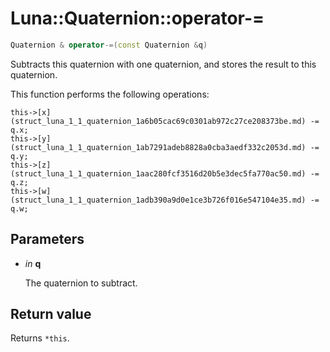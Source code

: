 # Luna::Quaternion::operator-=

```c++
Quaternion & operator-=(const Quaternion &q)
```

Subtracts this quaternion with one quaternion, and stores the result to this quaternion. 

This function performs the following operations: 
```
this->[x](struct_luna_1_1_quaternion_1a6b05cac69c0301ab972c27ce208373be.md) -= q.x;
this->[y](struct_luna_1_1_quaternion_1ab7291adeb8828a0cba3aedf332c2053d.md) -= q.y;
this->[z](struct_luna_1_1_quaternion_1aac280fcf3516d20b5e3dec5fa770ac50.md) -= q.z;
this->[w](struct_luna_1_1_quaternion_1adb390a9d0e1ce3b726f016e547104e35.md) -= q.w;
```


## Parameters
* *in* **q**

    The quaternion to subtract. 

## Return value
Returns `*this`. 

